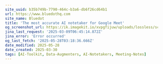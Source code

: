 ```yaml
---
site_uuid: b35b749b-7790-464c-b3a6-db6f26cd64b1
url: https://www.bluedothq.com
site_name: Bluedot
title: 'The most accurate AI notetaker for Google Meet'
og_screenshot_url: https://ik.imagekit.io/xvpgfijuw/uploads/lossless/screenshots/20250528_BluedotHQ_og_screenshot.jpeg
jina_last_request: '2025-03-09T06:45:14.872Z'
jina_error: 'Error occurred'
og_last_fetch: '2025-05-28T03:18:36.666Z'
date_modified: 2025-05-28
date_created: 2025-03-30
tags: [AI-Toolkit, Data-Augmenters, AI-Notetakers, Meeting-Notes]
---
```


